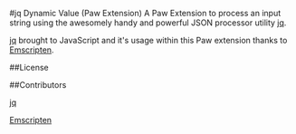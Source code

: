 #jq Dynamic Value (Paw Extension)
A Paw Extension to process an input string using the awesomely handy and powerful JSON processor utility  [jq](https://stedolan.github.io/jq/).

[jq](https://stedolan.github.io/jq/) brought to JavaScript and it's usage within this Paw extension thanks to [Emscripten](http://kripken.github.io/emscripten-site/).

##License

##Contributors

[jq](https://stedolan.github.io/jq/)

[Emscripten](http://kripken.github.io/emscripten-site/)
